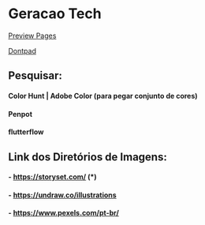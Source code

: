 # Geracao Tech

[Preview Pages](https://sir-vinicius.github.io/geracao_tech/)

[Dontpad](https://dontpad.com/gt-07/)

## Pesquisar:
#### Color Hunt | Adobe Color (para pegar conjunto de cores)
#### Penpot
#### flutterflow

## Link dos Diretórios de Imagens:
#### - https://storyset.com/  (*)
#### - https://undraw.co/illustrations
#### - https://www.pexels.com/pt-br/